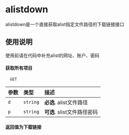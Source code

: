 
# alistdown

alistdown是一个直接获取alist指定文件路径的下载链接接口


## 使用说明

使用前请在代码中补充alist的网址、账户、密码
#### 获取所有项目

```http
  GET
```

| 参数 | 类型     | 描述                |
| :-------- | :------- | :------------------------- |
| `d` | `string` | **必选**. alist文件路径 |
| `p` | `string` | **可选**. slist文件路径密码 |

#### 返回值为下载链接
